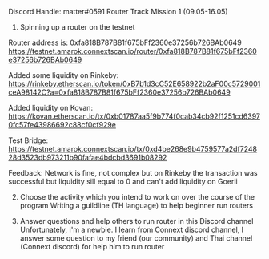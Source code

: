 Discord Handle: matter#0591
Router Track Mission 1 (09.05-16.05)


1. Spinning up a router on the testnet

Router address is: 0xfa818B787B81f675bFf2360e37256b726BAb0649
https://testnet.amarok.connextscan.io/router/0xfa818B787B81f675bFf2360e37256b726BAb0649

Added some liquidity on Rinkeby: https://rinkeby.etherscan.io/token/0xB7b1d3cC52E658922b2aF00c5729001ceA98142C?a=0xfa818B787B81f675bFf2360e37256b726BAb0649

Added liquidity on Kovan: https://kovan.etherscan.io/tx/0xb01787aa5f9b774f0cab34cb92f1251cd63970fc57fe43986692c88cf0cf929e

Test Bridge: https://testnet.amarok.connextscan.io/tx/0xd4be268e9b4759577a2df724828d3523db973211b90fafae4bdcbd3691b08292

Feedback: Network is fine, not complex but on Rinkeby the transaction was successful but liquidity sill equal to 0 and can't add liquidity on Goerli 


2. Choose the activity which you intend to work on over the course of the program
Writing a guildline (TH language) to help beginner run routers


3. Answer questions and help others to run router in this Discord channel 
Unfortunately, I'm a newbie. I learn from Connext discord channel, I answer some question to my friend (our community) and Thai channel (Connext discord) for help him to run router 
